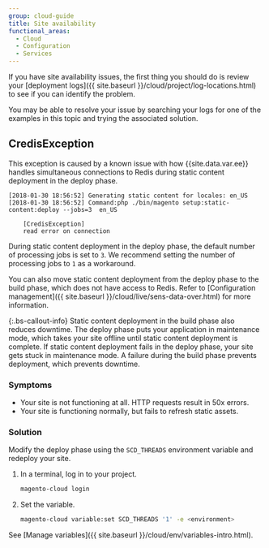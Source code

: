 ```yaml
---
group: cloud-guide
title: Site availability
functional_areas:
  - Cloud
  - Configuration
  - Services
---
```


If you have site availability issues, the first thing you should do is review your [deployment logs]({{ site.baseurl }}/cloud/project/log-locations.html) to see if you can identify the problem.

You may be able to resolve your issue by searching your logs for one of the examples in this topic and trying the associated solution.

## CredisException

This exception is caused by a known issue with how {{site.data.var.ee}} handles simultaneous connections to Redis during static content deployment in the deploy phase.

```terminal
[2018-01-30 18:56:52] Generating static content for locales: en_US
[2018-01-30 18:56:52] Command:php ./bin/magento setup:static-content:deploy --jobs=3  en_US

    [CredisException]
    read error on connection
```

During static content deployment in the deploy phase, the default number of processing jobs is set to `3`. We recommend setting the number of processing jobs to `1` as a workaround.

You can also move static content deployment from the deploy phase to the build phase, which does not have access to Redis. Refer to [Configuration management]({{ site.baseurl }}/cloud/live/sens-data-over.html) for more information.

 {:.bs-callout-info}
Static content deployment in the build phase also reduces downtime. The deploy phase puts your application in maintenance mode, which takes your site offline until static content deployment is complete. If static content deployment fails in the deploy phase, your site gets stuck in maintenance mode. A failure during the build phase prevents deployment, which prevents downtime.

### Symptoms

-  Your site is not functioning at all. HTTP requests result in 50x errors.
-  Your site is functioning normally, but fails to refresh static assets.

### Solution

Modify the deploy phase using the `SCD_THREADS` environment variable and redeploy your site.

1. In a terminal, log in to your project.

   ```bash
   magento-cloud login
   ```

1. Set the variable.

   ```bash
   magento-cloud variable:set SCD_THREADS '1' -e <environment>
   ```

See [Manage variables]({{ site.baseurl }}/cloud/env/variables-intro.html).
